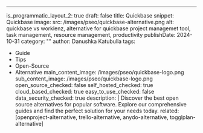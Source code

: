 ---
is_programmatic_layout_2: true
draft: false
title: Quickbase
snippet: Quickbase
image:
  src: /images/pseo/quickbase-alternative.png
  alt: quickbase vs worklenz, alternative for quickbase project managemet tool, task management, resource management, productivity
publishDate: 2024-10-31
category: ""
author: Danushka Katubulla
tags:
  - Guide
  - Tips
  - Open-Source
  - Alternative
main_content_image: /images/pseo/quickbase-logo.png
sub_content_image: /images/pseo/quickbase-logo.png
open_source_checked: false
self_hosted_checked: true
cloud_based_checked: true
easy_to_use_checked: false
data_security_checked: true
description: |
   Discover the best open source alternatives for popular software. Explore our comprehensive guides and find the perfect solution for your needs today.
related: [openproject-alternative, trello-alternative, anydo-alternative, togglplan-alternative]